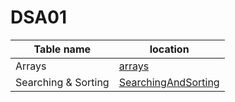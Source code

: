 # DSA01

| Table name          | location                                      |
| ------------------- | --------------------------------------------- |
| Arrays              | [arrays](./Arrays/)                           |
| Searching & Sorting | [SearchingAndSorting](./SearchingAndSorting/) |
